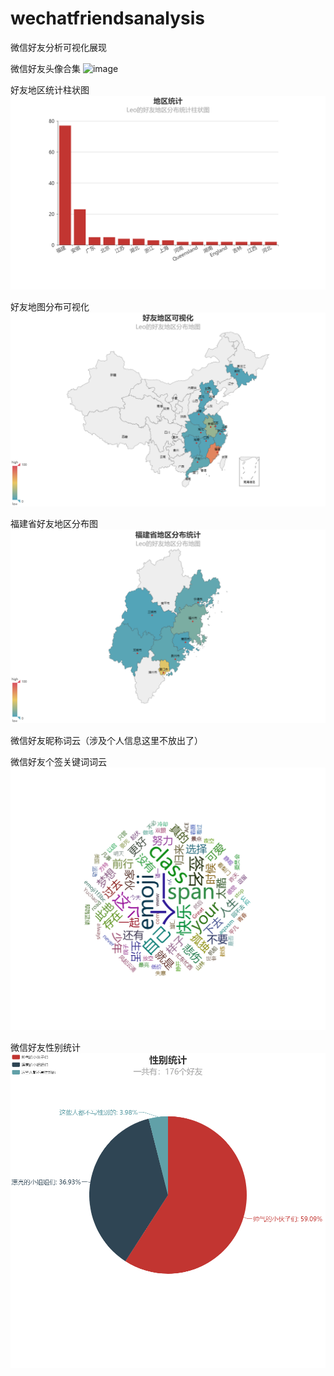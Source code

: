 # wechatfriendsanalysis
微信好友分析可视化展现




微信好友头像合集
![image](https://github.com/Leo4ML/wechatfriendsanalysis/blob/master/analyse/merged.png?raw=true)


好友地区统计柱状图
![image](https://github.com/Leo4ML/wechatfriendsanalysis/blob/master/analyse/%E5%9C%B0%E5%8C%BA%E7%BB%9F%E8%AE%A1.png?raw=true)

好友地图分布可视化
![image](https://github.com/Leo4ML/wechatfriendsanalysis/blob/master/analyse/%E5%A5%BD%E5%8F%8B%E5%9C%B0%E5%8C%BA%E5%8F%AF%E8%A7%86%E5%8C%96.png?raw=true)

福建省好友地区分布图
![image](https://github.com/Leo4ML/wechatfriendsanalysis/blob/master/analyse/%E7%A6%8F%E5%BB%BA%E7%9C%81%E5%9C%B0%E5%8C%BA%E5%88%86%E5%B8%83%E7%BB%9F%E8%AE%A1.png?raw=true)

微信好友昵称词云（涉及个人信息这里不放出了）



微信好友个签关键词词云
![image](https://github.com/Leo4ML/wechatfriendsanalysis/blob/master/analyse/%E5%BE%AE%E4%BF%A1%E5%A5%BD%E5%8F%8B%E7%AD%BE%E5%90%8D%E5%85%B3%E9%94%AE%E8%AF%8D.png?raw=true)


微信好友性别统计
![image](https://github.com/Leo4ML/wechatfriendsanalysis/blob/master/analyse/%E6%80%A7%E5%88%AB%E7%BB%9F%E8%AE%A1.png?raw=true)
